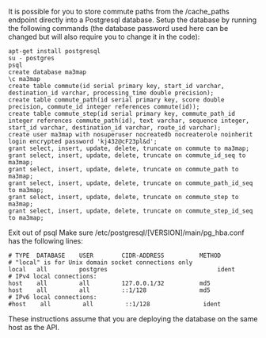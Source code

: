 It is possible for you to store commute paths from the /cache_paths endpoint directly into a Postgresql database.
Setup the database by running the following commands (the database password used here can be changed but will also require you to change it in the code):

    apt-get install postgresql
    su - postgres
    psql
    create database ma3map
    \c ma3map
    create table commute(id serial primary key, start_id varchar, destination_id varchar, processing_time double precision);
    create table commute_path(id serial primary key, score double precision, commute_id integer references commute(id));
    create table commute_step(id serial primary key, commute_path_id integer references commute_path(id), text varchar, sequence integer, start_id varchar, destination_id varchar, route_id varchar);
    create user ma3map with nosuperuser nocreatedb nocreaterole noinherit login encrypted password 'kj432@cF23pl&d';
    grant select, insert, update, delete, truncate on commute to ma3map;
    grant select, insert, update, delete, truncate on commute_id_seq to ma3map;
    grant select, insert, update, delete, truncate on commute_path to ma3map;
    grant select, insert, update, delete, truncate on commute_path_id_seq to ma3map;
    grant select, insert, update, delete, truncate on commute_step to ma3map;
    grant select, insert, update, delete, truncate on commute_step_id_seq to ma3map;
    

Exit out of psql
Make sure /etc/postgresql/[VERSION]/main/pg_hba.conf has the following lines:

    # TYPE  DATABASE    USER        CIDR-ADDRESS          METHOD
    # "local" is for Unix domain socket connections only
    local   all         postgres                               ident
    # IPv4 local connections:
    host    all         all         127.0.0.1/32          md5 
    host    all         all         ::1/128               md5 
    # IPv6 local connections:
    #host    all         all         ::1/128               ident

These instructions assume that you are deploying the database on the same host as the API.
